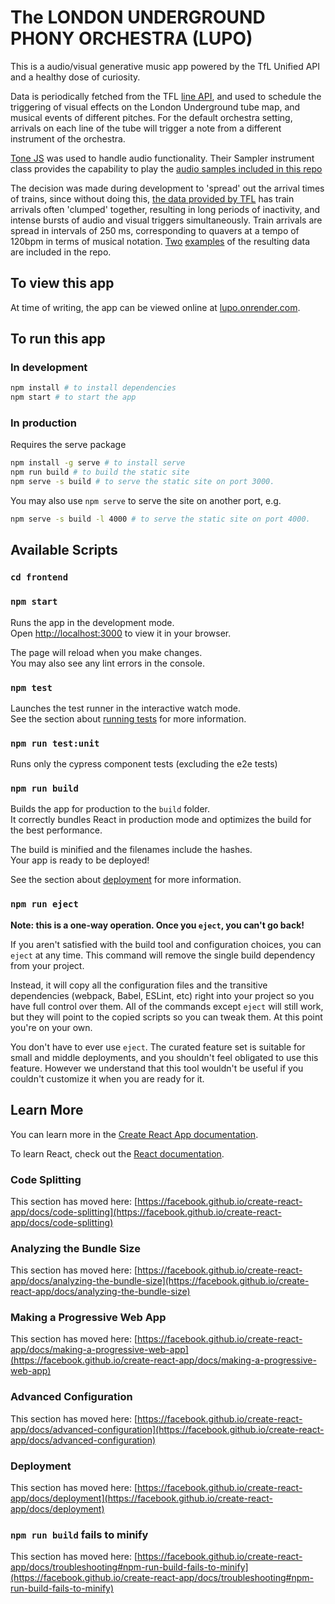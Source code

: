 # The LONDON UNDERGROUND PHONY ORCHESTRA (LUPO)

This is a audio/visual generative music app powered by the TfL Unified API and a healthy dose of curiosity.

Data is periodically fetched from the TFL [line API](https://api.tfl.gov.uk/swagger/ui/index.html?url=/swagger/docs/v1#!/Line/Line_Get), and used to schedule the triggering of visual effects on the London Underground tube map, and musical events of different pitches. For the default orchestra setting, arrivals on each line of the tube will trigger a note from a different instrument of the orchestra.

[Tone JS](https://tonejs.github.io/) was used to handle audio functionality. Their Sampler instrument class provides the capability to play the [audio samples included in this repo](./frontend/public/samples)

The decision was made during development to 'spread' out the arrival times of trains, since without doing this, [the data provided by TFL](./sampleData/sample2.json) has train arrivals often 'clumped' together, resulting in long periods of inactivity, and intense bursts of audio and visual triggers simultaneously. Train arrivals are spread in intervals of 250 ms, corresponding to quavers at a tempo of 120bpm in terms of musical notation. [Two](./sampleData/quantisedSample1.json) [examples]((./sampleData/quantisedSample2.json)) of the resulting data are included in the repo.






## To view this app

At time of writing, the app can be viewed online at [lupo.onrender.com](https://lupo.onrender.com/).

## To run this app

### In development
```bash
npm install # to install dependencies
npm start # to start the app
```

### In production

Requires the serve package
```bash
npm install -g serve # to install serve
npm run build # to build the static site
npm serve -s build # to serve the static site on port 3000.
```

You may also use `npm serve` to serve the site on another port, e.g.
```bash
npm serve -s build -l 4000 # to serve the static site on port 4000.
```

## Available Scripts

### `cd frontend`

### `npm start`

Runs the app in the development mode.\
Open [http://localhost:3000](http://localhost:3000) to view it in your browser.

The page will reload when you make changes.\
You may also see any lint errors in the console.

### `npm test`

Launches the test runner in the interactive watch mode.\
See the section about [running tests](https://facebook.github.io/create-react-app/docs/running-tests) for more information.

### `npm run test:unit`

Runs only the cypress component tests (excluding the e2e tests)

### `npm run build`

Builds the app for production to the `build` folder.\
It correctly bundles React in production mode and optimizes the build for the best performance.

The build is minified and the filenames include the hashes.\
Your app is ready to be deployed!

See the section about [deployment](https://facebook.github.io/create-react-app/docs/deployment) for more information.

### `npm run eject`

**Note: this is a one-way operation. Once you `eject`, you can't go back!**

If you aren't satisfied with the build tool and configuration choices, you can `eject` at any time. This command will remove the single build dependency from your project.

Instead, it will copy all the configuration files and the transitive dependencies (webpack, Babel, ESLint, etc) right into your project so you have full control over them. All of the commands except `eject` will still work, but they will point to the copied scripts so you can tweak them. At this point you're on your own.

You don't have to ever use `eject`. The curated feature set is suitable for small and middle deployments, and you shouldn't feel obligated to use this feature. However we understand that this tool wouldn't be useful if you couldn't customize it when you are ready for it.

## Learn More

You can learn more in the [Create React App documentation](https://facebook.github.io/create-react-app/docs/getting-started).

To learn React, check out the [React documentation](https://reactjs.org/).

### Code Splitting

This section has moved here: [https://facebook.github.io/create-react-app/docs/code-splitting](https://facebook.github.io/create-react-app/docs/code-splitting)

### Analyzing the Bundle Size

This section has moved here: [https://facebook.github.io/create-react-app/docs/analyzing-the-bundle-size](https://facebook.github.io/create-react-app/docs/analyzing-the-bundle-size)

### Making a Progressive Web App

This section has moved here: [https://facebook.github.io/create-react-app/docs/making-a-progressive-web-app](https://facebook.github.io/create-react-app/docs/making-a-progressive-web-app)

### Advanced Configuration

This section has moved here: [https://facebook.github.io/create-react-app/docs/advanced-configuration](https://facebook.github.io/create-react-app/docs/advanced-configuration)

### Deployment

This section has moved here: [https://facebook.github.io/create-react-app/docs/deployment](https://facebook.github.io/create-react-app/docs/deployment)

### `npm run build` fails to minify

This section has moved here: [https://facebook.github.io/create-react-app/docs/troubleshooting#npm-run-build-fails-to-minify](https://facebook.github.io/create-react-app/docs/troubleshooting#npm-run-build-fails-to-minify)


